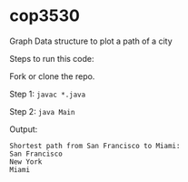 <h1>cop3530</h1>

<p>Graph Data structure to plot a path of a city</p>

Steps to run this code:

Fork or clone the repo.

Step 1:
`javac *.java`

Step 2:
`java Main`

Output:

```
Shortest path from San Francisco to Miami: 
San Francisco 
New York 
Miami 
```
